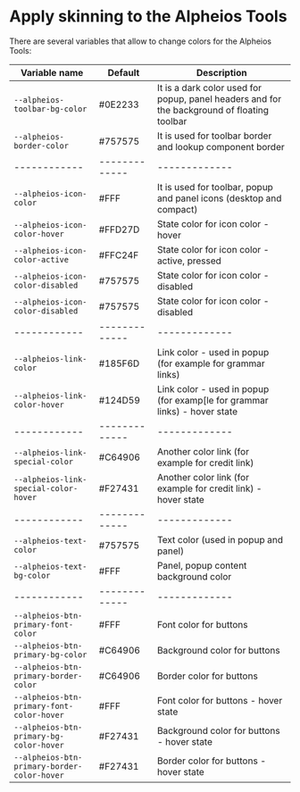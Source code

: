 # Apply skinning to the Alpheios Tools

There are several variables that allow to change colors for the Alpheios Tools:

Variable name | Default | Description
------------ | ------------- | -------------
`--alpheios-toolbar-bg-color` | #0E2233 | It is a dark color used for popup, panel headers and for the background of floating toolbar
`--alpheios-border-color` | #757575 | It is used for toolbar border and lookup component border
------------ | ------------- | -------------
`--alpheios-icon-color` | #FFF | It is used for toolbar, popup and panel icons (desktop and compact)
`--alpheios-icon-color-hover` | #FFD27D | State color for icon color - hover
`--alpheios-icon-color-active` | #FFC24F | State color for icon color - active, pressed
`--alpheios-icon-color-disabled` | #757575 | State color for icon color - disabled
`--alpheios-icon-color-disabled` | #757575 | State color for icon color - disabled
------------ | ------------- | -------------
`--alpheios-link-color` | #185F6D | Link color - used in popup (for example for grammar links)
`--alpheios-link-color-hover` | #124D59 | Link color - used in popup (for examp[le for grammar links) - hover state
------------ | ------------- | -------------
`--alpheios-link-special-color` | #C64906 | Another color link (for example for credit link)
`--alpheios-link-special-color-hover` | #F27431 | Another color link (for example for credit link) - hover state
------------ | ------------- | -------------
`--alpheios-text-color` | #757575 | Text color (used in popup and panel)
`--alpheios-text-bg-color` | #FFF | Panel, popup content background color
------------ | ------------- | -------------
`--alpheios-btn-primary-font-color` | #FFF | Font color for buttons
`--alpheios-btn-primary-bg-color` | #C64906 | Background color for buttons
`--alpheios-btn-primary-border-color` | #C64906 | Border color for buttons
`--alpheios-btn-primary-font-color-hover` | #FFF | Font color for buttons - hover state
`--alpheios-btn-primary-bg-color-hover` | #F27431 | Background color for buttons - hover state
`--alpheios-btn-primary-border-color-hover` | #F27431 | Border color for buttons - hover state